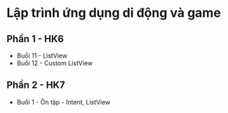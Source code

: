 # Lập trình ứng dụng di động và game

## Phần 1 - HK6
- Buổi 11 - ListView
- Buổi 12 - Custom ListView

## Phần 2 - HK7
- Buổi 1 - Ôn tập - Intent, ListView
